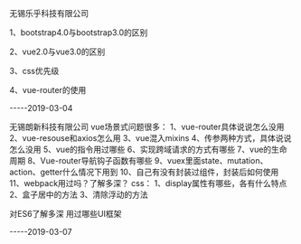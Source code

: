 无锡乐乎科技有限公司

1、bootstrap4.0与bootstrap3.0的区别

2、vue2.0与vue3.0的区别

3、css优先级

4、vue-router的使用

-----2019-03-04

无锡朗新科技有限公司
vue场景式问题很多：
1、vue-router具体说说怎么没用
2、vue-resouse和axios怎么用
3、vue混入mixins
4、传参两种方式，具体说说怎么没用
5、vue的指令用过哪些
6、实现跨域请求的方式有哪些
7、vue的生命周期
8、Vue-router导航钩子函数有哪些
9、vuex里面state、mutation、action、getter什么情况下用到
10、自己有没有封装过组件，封装后如何使用
11、webpack用过吗？了解多深？
css：
1、display属性有哪些，各有什么特点
2、盒子居中的方法
3、清除浮动的方法

对ES6了解多深
用过哪些UI框架

-----2019-03-07
